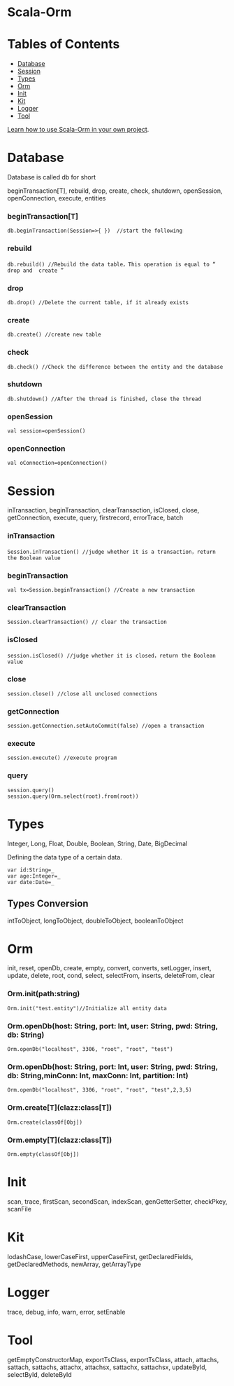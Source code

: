 # Scala-Orm

# Tables of Contents
* [Database](#database)
* [Session](#session)
* [Types](#types)
* [Orm](#orm)
* [Init](#init)
* [Kit](#kit)
* [Logger](#logger)
* [Tool](#tool)
  
  
[Learn how to use Scala-Orm in your own project](#types).

# Database
Database is called db for short

beginTransaction[T], rebuild,  drop, create, check, shutdown, openSession, openConnection, execute, entities

### beginTransaction[T]
    db.beginTransaction(Session=>{ })  //start the following
### rebuild
    db.rebuild() //Rebuild the data table，This operation is equal to “ drop and  create ”
### drop 
    db.drop() //Delete the current table, if it already exists
### create
    db.create() //create new table
### check
    db.check() //Check the difference between the entity and the database
### shutdown
    db.shutdown() //After the thread is finished, close the thread
### openSession
    val session=openSession()
### openConnection
    val oConnection=openConnection()

# Session
inTransaction,  beginTransaction,  clearTransaction,  isClosed,  close,  getConnection,  execute,  query,  firstrecord,  errorTrace,  batch

### inTransaction
    Session.inTransaction() //judge whether it is a transaction，return the Boolean value
### beginTransaction
    val tx=Session.beginTransaction() //Create a new transaction
### clearTransaction
    Session.clearTransaction() // clear the transaction
### isClosed
    session.isClosed() //judge whether it is closed，return the Boolean value
### close
    session.close() //close all unclosed connections
### getConnection
    session.getConnection.setAutoCommit(false) //open a transaction
### execute
    session.execute() //execute program
### query
    session.query()  
    session.query(Orm.select(root).from(root))




# Types
Integer,  Long,  Float,  Double,  Boolean,  String,  Date,  BigDecimal

Defining the data type of a certain data.

    var id:String=_
    var age:Integer=_
    var date:Date=_

## Types Conversion
intToObject, longToObject, doubleToObject,  booleanToObject
    
# Orm
init,  reset,  openDb,  create,  empty,  convert,  converts,  setLogger,  insert,  update,  delete,  root,  cond,  select,  selectFrom,  inserts,  deleteFrom,  clear

### Orm.init(path:string)
    Orm.init("test.entity")//Initialize all entity data
    
### Orm.openDb(host: String, port: Int, user: String, pwd: String, db: String)
    Orm.openDb("localhost", 3306, "root", "root", "test")
    
### Orm.openDb(host: String, port: Int, user: String, pwd: String, db: String,minConn: Int, maxConn: Int, partition: Int)
    Orm.openDb("localhost", 3306, "root", "root", "test",2,3,5)

### Orm.create\[T\](clazz:class[T])
    Orm.create(classOf[Obj])
    
### Orm.empty\[T\](clazz:class[T])
    Orm.empty(classOf[Obj])

# Init
scan, trace, firstScan, secondScan, indexScan, genGetterSetter, checkPkey, scanFile

# Kit
lodashCase, lowerCaseFirst, upperCaseFirst, getDeclaredFields, getDeclaredMethods, newArray, getArrayType

# Logger
trace, debug, info, warn, error, setEnable

# Tool
getEmptyConstructorMap, exportTsClass, exportTsClass, attach, attachs, sattach, sattachs, attachx, attachsx, sattachx, sattachsx, updateById, selectById, deleteById

